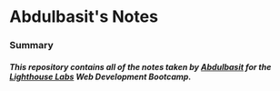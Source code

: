 # Abdulbasit's Notes

### Summary
##### This repository contains all of the notes taken by [Abdulbasit](https://github.com/Abdulbasit79) for the [Lighthouse Labs](https://www.lighthouselabs.ca/) Web Development Bootcamp.
